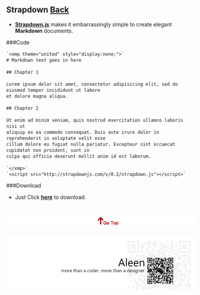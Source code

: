 ## Strapdown [Back](./../Framework.md)

- [**Strapdown.js**](http://strapdownjs.com/) makes it embarrassingly simple to create elegant **Markdown** documents. 

###Code

```
`<xmp theme="united" style="display:none;">`
# Markdown text goes in here

## Chapter 1

Lorem ipsum dolor sit amet, consectetur adipisicing elit, sed do eiusmod tempor incididunt ut labore
et dolore magna aliqua. 

## Chapter 2

Ut enim ad minim veniam, quis nostrud exercitation ullamco laboris nisi ut
aliquip ex ea commodo consequat. Duis aute irure dolor in reprehenderit in voluptate velit esse
cillum dolore eu fugiat nulla pariatur. Excepteur sint occaecat cupidatat non proident, sunt in
culpa qui officia deserunt mollit anim id est laborum.

`</xmp>`
`<script src="http://strapdownjs.com/v/0.2/strapdown.js"></script>`
```
###Download
- Just Click [**here**](https://raw.githubusercontent.com/aleen42/strapdown/gh-pages/src/strapdown.js) to download.

<a href="#" style="left:200px;"><img src="./../../../../pic/gotop.png"></a>
=====
<a href="http://aleen42.github.io/" target="_blank" ><img src="./../../../../pic/tail.gif"></a>